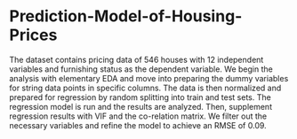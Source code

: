 # Prediction-Model-of-Housing-Prices

The dataset contains pricing data of 546 houses with 12 independent variables and furnishing status as the dependent variable. We begin the analysis with elementary EDA and move into preparing the dummy variables for string data points in specific columns. The data is then normalized and prepared for regression by random splitting into train and test sets. The regression model is run and the results are analyzed. Then, supplement regression results with VIF and the co-relation matrix. We filter out the necessary variables and refine the model to achieve an RMSE of 0.09.
